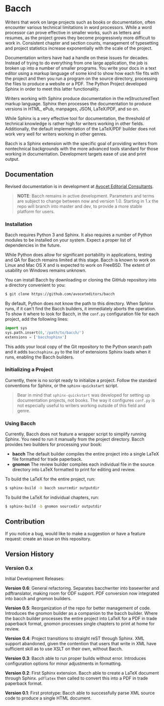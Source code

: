 # Bacch

Writers that work on large projects such as books or documentation, often encounter various technical limitations in word processors.  While a word processor can prove effective in smaller works, such as letters and resumes, as the project grows they become progressively more difficult to work in.  Consistent chapter and section counts, management of typesetting and project statistics increase exponentially with the scale of the project.

Documentation writers have had a handle on these issues for decades.  Instead of trying to do everything from one large application, the job is broken up into a number of smaller programs.  You write your docs in a text editor using a markup language of some kind to show how each file fits with the project and then you run a program on the source directory, processing the files to produce a website or a PDF.  The Python Project developed Sphinx in order to meet this latter functionality.

Writers working with Sphinx produce documentation in the reStructuredText markup language.  Sphinx then processes the documentation to produce versions in HTML, ePub, manpages, JSON, LaTeX/PDF, and so on.

While Sphinx is a very effective tool for documentation, the threshold of technical knowledge is rather high for writers working in other fields.  Additionally, the default implementation of the LaTeX/PDF builder does not work very well for writers working in other genres.

Bacch is a Sphinx extension with the specific goal of providing writers from nontechnical backgrounds with the more advanced tools standard for those working in documentation.  Development targets ease of use and print output.



## Documentation

Revised documentation is in development at [Avocet Editorial Consultants](http://avoceteditors.com).

>**NOTE**: Bacch remains in active development.  Parameters and terms are subject to change between now and version 1.0.  Starting in 1.x the repo will branch into master and dev, to provide a more stable platform for users.

### Installation

Bacch requires Python 3 and Sphinx.  It also requires a number of Python modules to be installed on your system.  Expect a proper list of dependencies in the future.

While Python does allow for significant portability in applications, testing and QA for Bacch remains limited at this stage.  Bacch is known to work on Linux and Mac OS X and is expected to work on FreeBSD.  The extent of usability on Windows remains unknown.

You can install Bacch by downloading or cloning the GitHub repository into a directory convenient to you:

```sh
$ git clone https://github.com/avoceteditors/bacch
```

By default, Python does not know the path to this directory.  When Sphinx runs, if it can't find the Bacch builders, it immediately aborts the operation.  To show it where to look for Bacch, in the `conf.py` configuration file for each project, add the following lines:

```python
import sys
sys.path.insert(0,'/path/to/bacch/')
extensions = ['bacchsphinx']
```

This adds your local copy of the Git repository to the Python search path and it adds `bacchsphinx.py` to the list of extensions Sphinx loads when it runs, enabling the Bacch builders.


### Initializing a Project

Currently, there is no script ready to initialize a project.  Follow the standard conventions for Sphinx, or the `sphinx-quickstart` script.

>Bear in mind that `sphinx-quickstart` was developed for setting up documentation projects, not books.  The way it configures `conf.py` is not especially useful to writers working outside of this field and genre.


### Using Bacch

Currently, Bacch does not feature a wrapper script to simplify running Sphinx.  You need to run it manually from the project directory.  Bacch provides two builders for processing your book:

- **bacch** The default builder compiles the entire project into a single LaTeX file formatted for trade paperback.
- **gnomon** The review builder compiles each individual file in the source directory into LaTeX formatted to print for editing and review.

To build the LaTeX for the entire project, run:

```sh
$ sphinx-build -b bacch sourcedir outputdir
```

To build the LaTeX for individual chapters, run:

```sh
$ sphinx-build -b gnomon sourcedir outputdir
```


## Contribution

If you notice a bug, would like to make a suggestion or have a feature request: create an issue on this repository.


## Version History

### Version 0.x

Initial Development Releases:

**Version 0.6**: General refactoring.  Separates bacchwriter into basewriter and pdftranslator, making room for ODF support.  PDF conversion now integrated into bacch and gnomon builders.

**Version 0.5**: Reorganization of the repo for better management of code.  Introduces the gnomon builder as a companion to the bacch builder.  Where the bacch builder processes the entire project into LaTeX for a PDF in trade paperback format, gnomon processes single chapters to print at home for review.

**Version 0.4**: Project transitions to straight reST through Sphinx.  XML support abandoned, given the contention that users that write in XML have sufficient skill as to use XSLT on their own, without Bacch.

**Version 0.3**: Bacch able to run proper builds without error.  Introduces configuration options for minor adjustments in formatting.

**Version 0.2**: First Sphinx extension.  Bacch able to create a LaTeX document through Sphinx.  `pdflatex` then called to convert this into a PDF in trade paperback format.

**Version 0.1**: First prototype: Bacch able to successfully parse XML source code to produce a single HTML document.


